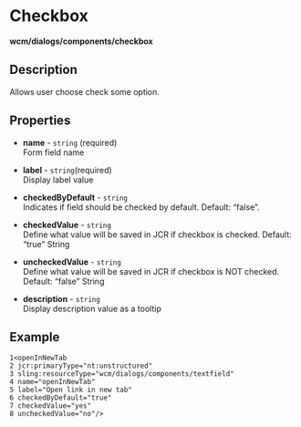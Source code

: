 # Checkbox

**wcm/dialogs/components/checkbox**

## Description

Allows user choose check some option.

## Properties

- **name** -  `string` (required)  
    Form field name

- **label** - `string`(required)  
    Display label value

- **checkedByDefault** - `string`  
    Indicates if field should be checked by default. Default: “false”.

- **checkedValue** - `string`  
    Define what value will be saved in JCR if checkbox is checked. Default: “true” String

- **uncheckedValue** - `string`  
    Define what value will be saved in JCR if checkbox is NOT checked. Default: “false” String

- **description** - `string`  
    Display description value as a tooltip

## Example

```
1<openInNewTab 
2 jcr:primaryType="nt:unstructured" 
3 sling:resourceType="wcm/dialogs/components/textfield" 
4 name="openInNewTab" 
5 label="Open link in new tab" 
6 checkedByDefault="true" 
7 checkedValue="yes" 
8 uncheckedValue="no"/>
```
